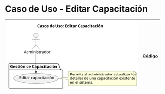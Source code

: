 # Caso de Uso - Editar Capacitación

| ![Diagrama de Clases](/casos_de_uso/imagenes/administrador/Editar_Capacitacion.svg) | [Código](/casos_de_uso/diagramas_casos_de_uso/administrador/editar_capacitacion/editar_capacitacion1.puml) |
|-------------------------------------------------------------------------------------|------------------------------------------------------------------------------------------------------------|